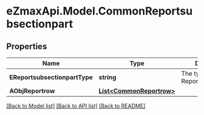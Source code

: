 
# eZmaxApi.Model.CommonReportsubsectionpart

## Properties

Name | Type | Description | Notes
------------ | ------------- | ------------- | -------------
**EReportsubsectionpartType** | **string** | The type of the Reportsubsectionpart | 
**AObjReportrow** | [**List&lt;CommonReportrow&gt;**](CommonReportrow.md) |  | 

[[Back to Model list]](../README.md#documentation-for-models)
[[Back to API list]](../README.md#documentation-for-api-endpoints)
[[Back to README]](../README.md)

